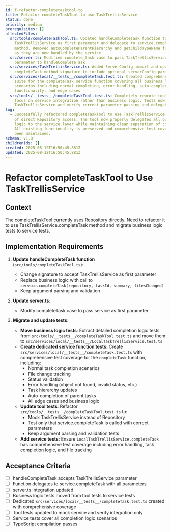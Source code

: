 ```yaml
---
id: T-refactor-completetasktool-to
title: Refactor completeTaskTool to use TaskTrellisService
status: done
priority: medium
prerequisites: []
affectedFiles:
  src/tools/completeTaskTool.ts: Updated handleCompleteTask function to accept
    TaskTrellisService as first parameter and delegate to service.completeTask
    method. Removed autoCompleteParentHierarchy and getChildTypeName functions
    as they are now handled by the service.
  src/server.ts: Modified complete_task case to pass TaskTrellisService as first
    parameter to handleCompleteTask
  src/services/TaskTrellisService.ts: Added ServerConfig import and updated
    completeTask method signature to include optional serverConfig parameter
  src/services/local/__tests__/completeTask.test.ts: Created comprehensive test
    suite for the completeTask service function covering all business logic
    scenarios including normal completion, error handling, auto-complete parent
    functionality, and edge cases
  src/tools/__tests__/completeTaskTool.test.ts: Completely rewrote tool tests to
    focus on service integration rather than business logic. Tests now mock
    TaskTrellisService and verify correct parameter passing and delegation.
log:
  - Successfully refactored completeTaskTool to use TaskTrellisService instead
    of direct Repository access. The tool now properly delegates all business
    logic to the service layer while maintaining clean separation of concerns.
    All existing functionality is preserved and comprehensive test coverage has
    been maintained.
schema: v1.0
childrenIds: []
created: 2025-08-12T16:50:45.881Z
updated: 2025-08-12T16:50:45.881Z
---
```


# Refactor completeTaskTool to Use TaskTrellisService

## Context

The completeTaskTool currently uses Repository directly. Need to refactor it to use TaskTrellisService.completeTask method and migrate business logic tests to service tests.

## Implementation Requirements

1. **Update handleCompleteTask function** (`src/tools/completeTaskTool.ts`):
   - Change signature to accept TaskTrellisService as first parameter
   - Replace business logic with call to `service.completeTask(repository, taskId, summary, filesChanged)`
   - Keep argument parsing and validation

2. **Update server.ts**:
   - Modify completeTask case to pass service as first parameter

3. **Migrate and update tests**:
   - **Move business logic tests**: Extract detailed completion logic tests from `src/tools/__tests__/completeTaskTool.test.ts` and move them to `src/services/local/__tests__/LocalTaskTrellisService.test.ts`
   - **Create dedicated service function tests**: Create `src/services/local/__tests__/completeTask.test.ts` with comprehensive test coverage for the `completeTask` function, including:
     - Normal task completion scenarios
     - File change tracking
     - Status validation
     - Error handling (object not found, invalid status, etc.)
     - Task hierarchy updates
     - Auto-completion of parent tasks
     - All edge cases and business logic
   - **Update tool tests**: Refactor `src/tools/__tests__/completeTaskTool.test.ts` to:
     - Mock TaskTrellisService instead of Repository
     - Test only that service.completeTask is called with correct parameters
     - Keep argument parsing and validation tests
   - **Add service tests**: Ensure `LocalTaskTrellisService.completeTask` has comprehensive test coverage including error handling, task completion logic, and file tracking

## Acceptance Criteria

- [ ] handleCompleteTask accepts TaskTrellisService parameter
- [ ] Function delegates to service.completeTask with all parameters
- [ ] server.ts integration updated
- [ ] Business logic tests moved from tool tests to service tests
- [ ] Dedicated `src/services/local/__tests__/completeTask.test.ts` created with comprehensive coverage
- [ ] Tool tests updated to mock service and verify integration only
- [ ] Service tests cover all completion logic scenarios
- [ ] TypeScript compilation passes
